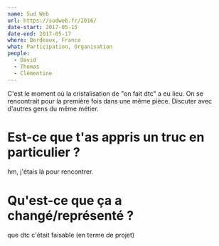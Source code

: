 ```yaml
---
name: Sud Web
url: https://sudweb.fr/2016/
date-start: 2017-05-15
date-end: 2017-05-17
where: Bordeaux, France
what: Participation, Organisation
people:
  - David
  - Thomas
  - Clémentine
---
```


C'est le moment où la cristalisation de "on fait dtc" a eu lieu. On se rencontrait pour la première fois dans une même pièce. Discuter avec d'autres gens du même métier.

# Est-ce que t'as appris un truc en particulier ?

hm, j'étais là pour rencontrer.

# Qu'est-ce que ça a changé/représenté ?

que dtc c'était faisable (en terme de projet)

